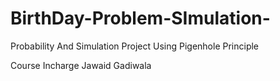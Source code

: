# BirthDay-Problem-SImulation-
Probability And Simulation Project Using Pigenhole Principle

Course Incharge Jawaid Gadiwala
